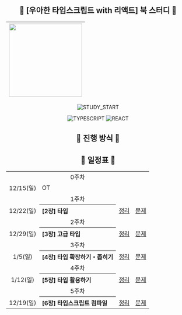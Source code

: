 <div align="center">

## 📘 [우아한 타입스크립트 with 리액트] 북 스터디 📘

| <img src="https://github.com/user-attachments/assets/105c07c7-2248-4a54-984b-cf41902d2638" width="200"> |
| ------------------------------------------------------ |

![STUDY_START](https://img.shields.io/badge/START-2024--12--15-blue)

<img alt="TYPESCRIPT" src="https://img.shields.io/badge/TYPESCRIPT-3178C6?style=flat&logo=Typescript&logoColor=white" />
<img alt="REACT" src="https://img.shields.io/badge/REACT-61DAFB?style=flat&logo=React&logoColor=black" />

<br />

## 📣 진행 방식 📣


## 📅 일정표 📅
<table>
<tbody>
<tr>
<td align="center" colspan="5">0주차</td>
</tr>
<tr>
<td align="center">12/15(일)</td>
<td colspan="4">OT</td>
</tr>
<tr>
<td align="center" colspan="5">1주차</td>
</tr>
<tr>
<td align="center">12/22(일)</td>
<th align="left">[2장] 타입</th>
<td><a href="">정리</a></td>
<td><a href="">문제</a></td>
</tr>
<tr>
<td align="center" colspan="5">2주차</td>
</tr>
<tr>
<td align="center">12/29(일)</td>
<th align="left">[3장] 고급 타입</th>
<td><a href="">정리</a></td>
<td><a href="">문제</a></td>
</tr>
  
<td align="center" colspan="5">3주차</td>
</tr>
<tr>
<td align="center">1/5(일)</td>
<th align="left">[4장] 타입 확장하기・좁히기</th>
<td><a href="">정리</a></td>
<td><a href="">문제</a></td>
</tr>

<td align="center" colspan="5">4주차</td>
</tr>
<tr>
<td align="center">1/12(일)</td>
<th align="left">[5장] 타입 활용하기</th>
<td><a href="">정리</a></td>
<td><a href="">문제</a></td>
</tr>

<td align="center" colspan="5">5주차</td>
</tr>
<tr>
<td align="center">12/19(일)</td>
<th align="left">[6장] 타입스크립트 컴파일</th>
<td><a href="">정리</a></td>
<td><a href="">문제</a></td>
</tr>
</tbody>
</table>
